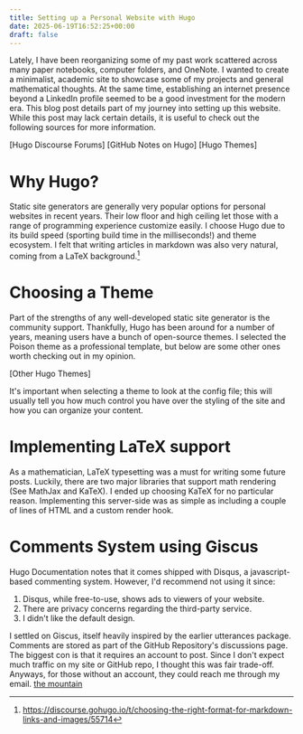 ```yaml
---
title: Setting up a Personal Website with Hugo
date: 2025-06-19T16:52:25+00:00
draft: false
---
```


Lately, I have been reorganizing some of my past work scattered across many paper notebooks, computer folders, and OneNote. I wanted to create a minimalist, academic site to showcase some of my projects and general mathematical thoughts. At the same time, establishing an internet presence beyond a LinkedIn profile seemed to be a good investment for the modern era. This blog post details part of my journey into setting up this website. While this post may lack certain details, it is useful to check out the following sources for more information.

[Hugo Discourse Forums]
[GitHub Notes on Hugo]
[Hugo Themes]

# Why Hugo?

Static site generators are generally very popular options for personal websites in recent years. Their low floor and high ceiling let those with a range of programming experience customize easily. I choose Hugo due to its build speed (sporting build time in the milliseconds!) and theme ecosystem. I felt that writing articles in markdown was also very natural, coming from a LaTeX background.[^1]

# Choosing a Theme

Part of the strengths of any well-developed static site generator is the community support. Thankfully, Hugo has been around for a number of years, meaning users have a bunch of open-source themes. I selected the Poison theme as a professional template, but below are some other ones worth checking out in my opinion.

[Other Hugo Themes]

It's important when selecting a theme to look at the config file; this will usually tell you how much control you have over the styling of the site and how you can organize your content. 

# Implementing LaTeX support

As a mathematician, LaTeX typesetting was a must for writing some future posts. Luckily, there are two major libraries that support math rendering (See MathJax and KaTeX). I ended up choosing KaTeX for no particular reason. Implementing this server-side was as simple as including a couple of lines of HTML and a custom render hook. 

# Comments System using Giscus
Hugo Documentation notes that it comes shipped with Disqus, a javascript-based commenting system. However, I'd recommend not using it since:

1. Disqus, while free-to-use, shows ads to viewers of your website.
2. There are privacy concerns regarding the third-party service.
3. I didn't like the default design. 

I settled on Giscus, itself heavily inspired by the earlier utterances package. Comments are stored as part of the GitHub Repository's discussions page. The biggest con is that it requires an account to post. Since I don't expect much traffic on my site or GitHub repo, I thought this was fair trade-off. Anyways, for those without an account, they could reach me through my email. [the mountain][]

[^1]: https://discourse.gohugo.io/t/choosing-the-right-format-for-markdown-links-and-images/55714

[the mountain]: https://gist.github.com/janert/4e22671044ffb06ee970b04709dd7d81